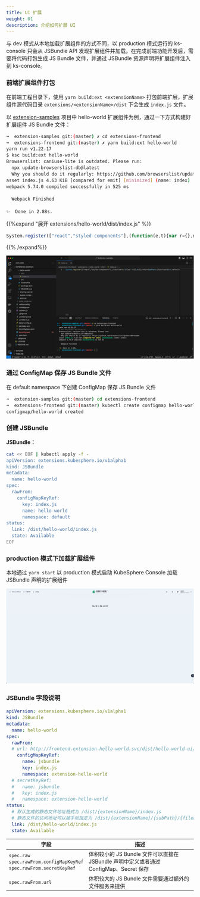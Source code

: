 ```yaml
---
title: UI 扩展
weight: 01
description: 介绍如何扩展 UI
---
```


与 dev 模式从本地加载扩展组件的方式不同，以 production 模式运行的 ks-console 只会从 JSBundle API 发现扩展组件并加载。在完成前端功能开发后，需要将代码打包生成 JS Bundle 文件，并通过 JSBundle 资源声明将扩展组件注入到 ks-console。

### 前端扩展组件打包

在前端工程目录下，使用 `yarn build:ext <extensionName>` 打包前端扩展，扩展组件源代码目录 `extensions/<extensionName>/dist` 下会生成 `index.js` 文件。

以 [extension-samples](https://github.com/kubesphere/extension-samples/tree/master/extensions-frontend) 项目中 hello-world 扩展组件为例，通过一下方式构建好扩展组件 JS Bundle 文件：

```bash
➜  extension-samples git:(master) ✗ cd extensions-frontend 
➜  extensions-frontend git:(master) ✗ yarn build:ext hello-world
yarn run v1.22.17
$ ksc build:ext hello-world
Browserslist: caniuse-lite is outdated. Please run:
  npx update-browserslist-db@latest
  Why you should do it regularly: https://github.com/browserslist/update-db#readme
asset index.js 4.63 KiB [compared for emit] [minimized] (name: index)
webpack 5.74.0 compiled successfully in 525 ms

  Webpack Finished

✨  Done in 2.88s.
```

{{%expand "展开 extensions/hello-world/dist/index.js" %}}

```js
System.register(["react","styled-components"],(function(e,t){var r={},n={};return{setters:[function(e){r.default=e.default},function(e){n.default=e.default}],execute:function(){e(function(){var e={354:function(e,t,r){var n={"./base.json":197};function o(e){var t=i(e);return r(t)}function i(e){if(!r.o(n,e)){var t=new Error("Cannot find module '"+e+"'");throw t.code="MODULE_NOT_FOUND",t}return n[e]}o.keys=function(){return Object.keys(n)},o.resolve=i,e.exports=o,o.id=354},882:function(e,t,r){var n={"./base.json":881};function o(e){var t=i(e);return r(t)}function i(e){if(!r.o(n,e)){var t=new Error("Cannot find module '"+e+"'");throw t.code="MODULE_NOT_FOUND",t}return n[e]}o.keys=function(){return Object.keys(n)},o.resolve=i,e.exports=o,o.id=882},386:function(e,t,r){var n=r(149).R;t.s=function(e){if(e||(e=1),!r.y.meta||!r.y.meta.url)throw console.error("__system_context__",r.y),Error("systemjs-webpack-interop was provided an unknown SystemJS context. Expected context.meta.url, but none was provided");r.p=n(r.y.meta.url,e)}},149:function(e,t,r){function n(e,t){var r=document.createElement("a");r.href=e;for(var n="/"===r.pathname[0]?r.pathname:"/"+r.pathname,o=0,i=n.length;o!==t&&i>=0;){"/"===n[--i]&&o++}if(o!==t)throw Error("systemjs-webpack-interop: rootDirectoryLevel ("+t+") is greater than the number of directories ("+o+") in the URL path "+e);var c=n.slice(0,i+1);return r.protocol+"//"+r.host+c}t.R=n;var o=Number.isInteger||function(e){return"number"==typeof e&&isFinite(e)&&Math.floor(e)===e}},954:function(e){"use strict";e.exports=r},205:function(e){"use strict";e.exports=n},197:function(e){"use strict";e.exports={name:"Name"}},881:function(e){"use strict";e.exports={name:"名称"}}},o={};function i(t){var r=o[t];if(void 0!==r)return r.exports;var n=o[t]={exports:{}};return e[t](n,n.exports,i),n.exports}i.y=t,i.g=function(){if("object"==typeof globalThis)return globalThis;try{return this||new Function("return this")()}catch(e){if("object"==typeof window)return window}}(),i.o=function(e,t){return Object.prototype.hasOwnProperty.call(e,t)},i.r=function(e){"undefined"!=typeof Symbol&&Symbol.toStringTag&&Object.defineProperty(e,Symbol.toStringTag,{value:"Module"}),Object.defineProperty(e,"__esModule",{value:!0})},function(){var e;i.g.importScripts&&(e=i.g.location+"");var t=i.g.document;if(!e&&t&&(t.currentScript&&(e=t.currentScript.src),!e)){var r=t.getElementsByTagName("script");r.length&&(e=r[r.length-1].src)}if(!e)throw new Error("Automatic publicPath is not supported in this browser");e=e.replace(/#.*$/,"").replace(/\?.*$/,"").replace(/\/[^\/]+$/,"/"),i.p=e}();var c={};return(0,i(386).s)(1),function(){"use strict";i.r(c);var e=i(954),t=i(205).default.h3.withConfig({displayName:"App__Wrapper",componentId:"sc-1bs6lxk-0"})(["margin:8rem auto;text-align:center;"]);function r(){return e.default.createElement(t,null,"Say hi to the world!")}var n=[{path:"/hello-world",element:e.default.createElement(r,null)}];function o(e,t,r){return t in e?Object.defineProperty(e,t,{value:r,enumerable:!0,configurable:!0,writable:!0}):e[t]=r,e}function u(e,t){var r=Object.keys(e);if(Object.getOwnPropertySymbols){var n=Object.getOwnPropertySymbols(e);t&&(n=n.filter((function(t){return Object.getOwnPropertyDescriptor(e,t).enumerable}))),r.push.apply(r,n)}return r}function a(e){for(var t=1;t<arguments.length;t++){var r=null!=arguments[t]?arguments[t]:{};t%2?u(Object(r),!0).forEach((function(t){o(e,t,r[t])})):Object.getOwnPropertyDescriptors?Object.defineProperties(e,Object.getOwnPropertyDescriptors(r)):u(Object(r)).forEach((function(t){Object.defineProperty(e,t,Object.getOwnPropertyDescriptor(r,t))}))}return e}for(var s=i(882),f=s.keys().filter((function(e){return"./index.ts"!==e})),l={},p=0;p<f.length;p+=1)f[p].startsWith(".")&&(l=a(a({},l),s(f[p])));var b=l;function y(e,t){var r=Object.keys(e);if(Object.getOwnPropertySymbols){var n=Object.getOwnPropertySymbols(e);t&&(n=n.filter((function(t){return Object.getOwnPropertyDescriptor(e,t).enumerable}))),r.push.apply(r,n)}return r}function d(e){for(var t=1;t<arguments.length;t++){var r=null!=arguments[t]?arguments[t]:{};t%2?y(Object(r),!0).forEach((function(t){o(e,t,r[t])})):Object.getOwnPropertyDescriptors?Object.defineProperties(e,Object.getOwnPropertyDescriptors(r)):y(Object(r)).forEach((function(t){Object.defineProperty(e,t,Object.getOwnPropertyDescriptor(r,t))}))}return e}for(var h=i(354),O=h.keys().filter((function(e){return"./index.ts"!==e})),m={},v=0;v<O.length;v+=1)O[v].startsWith(".")&&(m=d(d({},m),h(O[v])));var g={routes:n,menus:[{parent:"topbar",name:"hello-world",title:"HELLO_WORLD",icon:"cluster",order:0,desc:"Say hi to the world!",skipAuth:!0}],locales:{zh:b,en:m}};globals.context.registerExtension(g)}(),c}())}}}));
```

{{% /expand%}}

![yarn-build-ext](yarn-build-ext.png?width=1200px)

### 通过 ConfigMap 保存 JS Bundle 文件

在 default namespace 下创建 ConfigMap 保存 JS Bundle 文件

```bash
➜  extension-samples git:(master) cd extensions-frontend 
➜  extensions-frontend git:(master) kubectl create configmap hello-world --from-file=extensions/hello-world/dist/index.js
configmap/hello-world created
```

### 创建 JSBundle

**JSBundle：**

```bash
cat << EOF | kubectl apply -f -
apiVersion: extensions.kubesphere.io/v1alpha1
kind: JSBundle
metadata:
  name: hello-world
spec:
  rawFrom:
    configMapKeyRef:
      key: index.js
      name: hello-world
      namespace: default
status:
  link: /dist/hello-world/index.js
  state: Available
EOF
```

### production 模式下加载扩展组件

本地通过 `yarn start` 以 production 模式启动 KubeSphere Console 加载 JSBundle 声明的扩展组件

![ks-console](ks-console.png?width=1200px)

### JSBundle 字段说明

```yaml
apiVersion: extensions.kubesphere.io/v1alpha1
kind: JSBundle
metadata:
  name: hello-world
spec:
  rawFrom:
  # url: http://frontend.extension-hello-world.svc/dist/hello-world-ui/index.js
    configMapKeyRef:
      name: jsbundle
      key: index.js
      namespace: extension-hello-world
  # secretKeyRef:
  #   name: jsbundle
  #   key: index.js
  #   namespace: extension-hello-world
status:
  # 默认生成的静态文件地址格式为 /dist/{extensionName}/index.js
  # 静态文件的访问地址可以被手动指定为 /dist/{extensionName}/{subPath}/{fileName}
  link: /dist/hello-world/index.js 
  state: Available
```

| 字段 | 描述 |
| --- | ---|
| `spec.raw`</br>`spec.rawFrom.configMapKeyRef`</br>`spec.rawFrom.secretKeyRef` | 体积较小的 JS Bundle 文件可以直接在 JSBundle 声明中定义或者通过 ConfigMap、Secret 保存|
| `spec.rawFrom.url` | 体积较大的 JS Bundle 文件需要通过额外的文件服务来提供|
